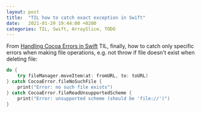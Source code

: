 ```yaml
---
layout: post
title:  "TIL how to catch exact exception in Swift"
date:   2021-01-29 19:44:00 +0200
categories: TIL, Swift, ArraySlice, TODO
---
```

From [Handling Cocoa Errors in Swift](https://developer.apple.com/documentation/swift/cocoa_design_patterns/handling_cocoa_errors_in_swift) TIL, finally, how to catch only specific errors when making file operations, e.g. not throw if file doesn't exist when deleting file:

```swift
do {
    try fileManager.moveItem(at: fromURL, to: toURL)
} catch CocoaError.fileNoSuchFile {
    print("Error: no such file exists")
} catch CocoaError.fileReadUnsupportedScheme {
    print("Error: unsupported scheme (should be 'file://')")
}
```

